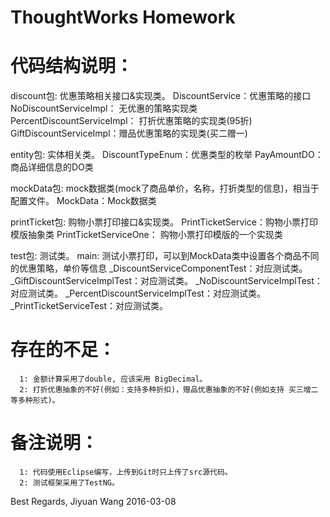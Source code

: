 # ThoughtWorks Homework

#  代码结构说明：

discount包:  优惠策略相关接口&实现类。
      DiscountService：优惠策略的接口
      NoDiscountServiceImpl： 无优惠的策略实现类
      PercentDiscountServiceImpl： 打折优惠策略的实现类(95折)
      GiftDiscountServiceImpl：赠品优惠策略的实现类(买二赠一)
      
entity包: 实体相关类。
      DiscountTypeEnum：优惠类型的枚举
      PayAmountDO：商品详细信息的DO类
      
mockData包: mock数据类(mock了商品单价，名称，打折类型的信息)，相当于配置文件。
      MockData：Mock数据类
      
printTicket包: 购物小票打印接口&实现类。
      PrintTicketService：购物小票打印模版抽象类
      PrintTicketServiceOne： 购物小票打印模版的一个实现类
      
test包: 测试类。
      main: 测试小票打印，可以到MockData类中设置各个商品不同的优惠策略，单价等信息
      _DiscountServiceComponentTest：对应测试类。
      _GiftDiscountServiceImplTest：对应测试类。
      _NoDiscountServiceImplTest：对应测试类。
      _PercentDiscountServiceImplTest：对应测试类。
      _PrintTicketServiceTest：对应测试类。

# 存在的不足：
      1: 金额计算采用了double, 应该采用 BigDecimal。
      2: 打折优惠抽象的不好(例如：支持多种折扣)，赠品优惠抽象的不好(例如支持 买三增二等多种形式)。
 
# 备注说明：
      1: 代码使用Eclipse编写，上传到Git时只上传了src源代码。
      2: 测试框架采用了TestNG。
      
Best Regards,
Jiyuan Wang
2016-03-08
